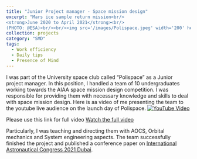 ```yaml
---
title: "Junior Project manager - Space mission design"
excerpt: "Mars ice sample return mission<br/>
<strong>June 2020 to April 2021</strong><br/>
(PHOTO: @ESA)<br/><br/><img src='/images/Polispace.jpeg' width='200' height='150' alt='In-Orbit Servicing Target Inspection'>"
collection: projects
category: "SMD"
tags:
  - Work efficiency
  - Daily tips
  - Presence of Mind
---
```


I was part of the University space club called “Polispace” as a Junior project manager. In this position, I handled a team of 10 undergraduates working towards the AIAA space mission design competition. I was responsible for providing them with necessary knowledge and skills to deal with space mission design. Here is aa video of me presenting the team to the youtube live audience on the launch day of Polispace.
[![YouTube Video](https://img.youtube.com/vi/NayfMR8_Zts/0.jpg)](https://www.youtube.com/watch?v=NayfMR8_Zts&start=1128&end=1408)

Please use this link for full video [Watch the full video](https://www.youtube.com/watch?v=NayfMR8_Zts&t=1417s)

Particularly, I was teaching and directing them with AOCS, Orbital mechanics and System engineering aspects. The team successfully finished the project and published a conference paper on [International Astronautical Congress 2021 Dubai](https://www.researchgate.net/publication/355856339_Phase-A_Design_of_ICE_CREAM_a_cost-effective_Mars_Sample_Return_Mission).
